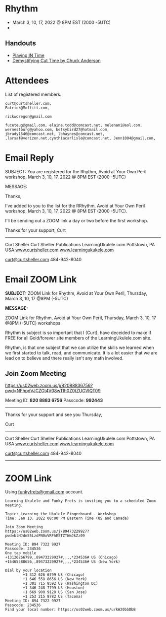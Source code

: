 # Rhythm
- March 3, 10, 17, 2022 @ 8PM EST (2000 -5UTC)
- 
## Handouts
- [Playing IN Time](https://learningukulele.test/lessons/code/ML-basic-06)
- [Demystifying Cut Time by Chuck Anderson](https://learningukulele.test/lessons/60)

# Attendees
List of registered members.

```
curt@curtsheller.com,
Patrick@Moffitt.com,

rickworegon@gmail.com

fuceteug@gmail.com, elaine.todd@comcast.net, melenani@aol.com, wernestburg@yahoo.com, betsybird27@hotmail.com, jbrady1546@comcast.net, lbhaynes@comcast.net,
,larsaf@verizon.net,cynthiacarlisle@comcast.net, Jenn1004@gmail.com,
```

# Email Reply

SUBJECT: You are registered for the Rhythm, Avoid at Your Own Peril workshop, March 3, 10, 17, 2022 @ 8PM EST (2000 -5UTC)

MESSAGE:

Thanks,

I've added to you to the list for the RRhythm, Avoid at Your Own Peril workshop, March 3, 10, 17, 2022 @ 8PM EST (2000 -5UTC).

I'll be sending out a ZOOM link a day or two before the first workshop.

Thanks for your support,
Curt

----
Curt Sheller
Curt Sheller Publications
LearningUkulele.com
Pottstown, PA USA
www.curtsheller.com
www.learningukukele.com

curt@curtsheller.com
484-942-8040

# Email ZOOM Link

**SUBJECT:** ZOOM Link for Rhythm, Avoid at Your Own Peril, Thursday, March 3, 10, 17 @8PM (-5UTC)

**MESSAGE:**

ZOOM Link for Rhythm, Avoid at Your Own Peril, Thursday, March 3, 10, 17 @8PM (-5UTC) workshops.

Rhythm is subject is so important that I (Curt), have deceided to make if FREE for all Gold/forever site members of the LearningUkulele.com site.

Rhythm, is that one subject that we can utilize the skills we learned when we first started to talk, read, and communicate. It is a lot easier that we are lead on to believe and there really isn't any math involved.

## Join Zoom Meeting
https://us02web.zoom.us/j/82088836756?pwd=NFhpdVJCZGt4V08wTlh0Z0tZUGVlQT09

Meeting ID: **820 8883 6756**
Passcode: **992443**

----
Thanks for your support and see you Thursday,

Curt

----
Curt Sheller
Curt Sheller Publications
LearningUkulele.com
Pottstown, PA USA
www.curtsheller.com
www.learningukukele.com

curt@curtsheller.com
484-942-8040

----
# ZOOM Link

Using funkyfrets@gmail.com account.

```
Learning Ukulele and Funky Frets is inviting you to a scheduled Zoom meeting.

Topic: Learning the Ukulele Fingerboard - Workshop
Time: Jan 13, 2022 08:00 PM Eastern Time (US and Canada)

Join Zoom Meeting
https://us02web.zoom.us/j/89473229927?pwd=blNJdm55LzdPN0xVRFhESTZTWmJkZz09

Meeting ID: 894 7322 9927
Passcode: 234536
One tap mobile
+13126266799,,89473229927#,,,,*234536# US (Chicago)
+16465588656,,89473229927#,,,,*234536# US (New York)

Dial by your location
        +1 312 626 6799 US (Chicago)
        +1 646 558 8656 US (New York)
        +1 301 715 8592 US (Washington DC)
        +1 346 248 7799 US (Houston)
        +1 669 900 9128 US (San Jose)
        +1 253 215 8782 US (Tacoma)
Meeting ID: 894 7322 9927
Passcode: 234536
Find your local number: https://us02web.zoom.us/u/kW20bbDbB
```